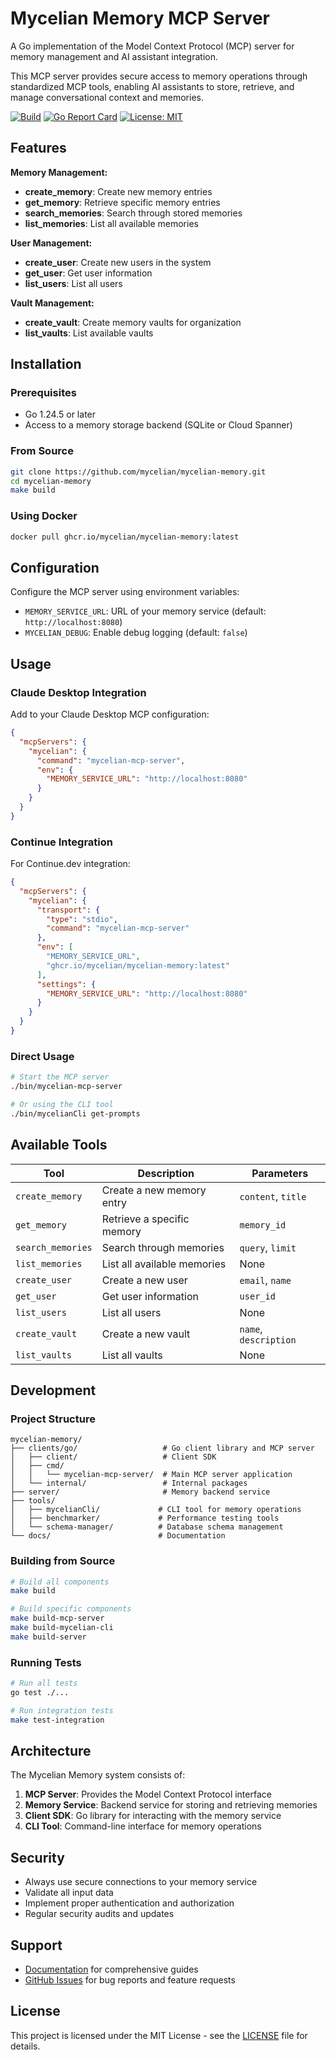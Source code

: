 # Mycelian Memory MCP Server

A Go implementation of the Model Context Protocol (MCP) server for memory management and AI assistant integration.

This MCP server provides secure access to memory operations through standardized MCP tools, enabling AI assistants to store, retrieve, and manage conversational context and memories.

[![Build](https://github.com/mycelian/mycelian-memory/actions/workflows/ci.yml/badge.svg)](https://github.com/mycelian/mycelian-memory/actions/workflows/ci.yml)
[![Go Report Card](https://goreportcard.com/badge/github.com/mycelian/mycelian-memory)](https://goreportcard.com/report/github.com/mycelian/mycelian-memory)
[![License: MIT](https://img.shields.io/badge/License-MIT-yellow.svg)](https://opensource.org/licenses/MIT)

## Features

**Memory Management:**
- **create_memory**: Create new memory entries
- **get_memory**: Retrieve specific memory entries
- **search_memories**: Search through stored memories
- **list_memories**: List all available memories

**User Management:**
- **create_user**: Create new users in the system
- **get_user**: Get user information
- **list_users**: List all users

**Vault Management:**
- **create_vault**: Create memory vaults for organization
- **list_vaults**: List available vaults

## Installation

### Prerequisites

- Go 1.24.5 or later
- Access to a memory storage backend (SQLite or Cloud Spanner)

### From Source

```bash
git clone https://github.com/mycelian/mycelian-memory.git
cd mycelian-memory
make build
```

### Using Docker

```bash
docker pull ghcr.io/mycelian/mycelian-memory:latest
```

## Configuration

Configure the MCP server using environment variables:

- `MEMORY_SERVICE_URL`: URL of your memory service (default: `http://localhost:8080`)
- `MYCELIAN_DEBUG`: Enable debug logging (default: `false`)

## Usage

### Claude Desktop Integration

Add to your Claude Desktop MCP configuration:

```json
{
  "mcpServers": {
    "mycelian": {
      "command": "mycelian-mcp-server",
      "env": {
        "MEMORY_SERVICE_URL": "http://localhost:8080"
      }
    }
  }
}
```

### Continue Integration

For Continue.dev integration:

```json
{
  "mcpServers": {
    "mycelian": {
      "transport": {
        "type": "stdio",
        "command": "mycelian-mcp-server"
      },
      "env": [
        "MEMORY_SERVICE_URL",
        "ghcr.io/mycelian/mycelian-memory:latest"
      ],
      "settings": {
        "MEMORY_SERVICE_URL": "http://localhost:8080"
      }
    }
  }
}
```

### Direct Usage

```bash
# Start the MCP server
./bin/mycelian-mcp-server

# Or using the CLI tool
./bin/mycelianCli get-prompts
```

## Available Tools

| Tool | Description | Parameters |
|------|-------------|------------|
| `create_memory` | Create a new memory entry | `content`, `title` |
| `get_memory` | Retrieve a specific memory | `memory_id` |
| `search_memories` | Search through memories | `query`, `limit` |
| `list_memories` | List all available memories | None |
| `create_user` | Create a new user | `email`, `name` |
| `get_user` | Get user information | `user_id` |
| `list_users` | List all users | None |
| `create_vault` | Create a new vault | `name`, `description` |
| `list_vaults` | List all vaults | None |

## Development

### Project Structure

```
mycelian-memory/
├── clients/go/                   # Go client library and MCP server
│   ├── client/                   # Client SDK
│   ├── cmd/
│   │   └── mycelian-mcp-server/  # Main MCP server application
│   └── internal/                 # Internal packages
├── server/                       # Memory backend service
├── tools/
│   ├── mycelianCli/             # CLI tool for memory operations
│   ├── benchmarker/             # Performance testing tools
│   └── schema-manager/          # Database schema management
└── docs/                        # Documentation
```

### Building from Source

```bash
# Build all components
make build

# Build specific components
make build-mcp-server
make build-mycelian-cli
make build-server
```

### Running Tests

```bash
# Run all tests
go test ./...

# Run integration tests
make test-integration
```

## Architecture

The Mycelian Memory system consists of:

1. **MCP Server**: Provides the Model Context Protocol interface
2. **Memory Service**: Backend service for storing and retrieving memories
3. **Client SDK**: Go library for interacting with the memory service
4. **CLI Tool**: Command-line interface for memory operations

## Security

- Always use secure connections to your memory service
- Validate all input data
- Implement proper authentication and authorization
- Regular security audits and updates

## Support

- [Documentation](./docs/) for comprehensive guides
- [GitHub Issues](https://github.com/mycelian/mycelian-memory/issues) for bug reports and feature requests

## License

This project is licensed under the MIT License - see the [LICENSE](LICENSE) file for details.